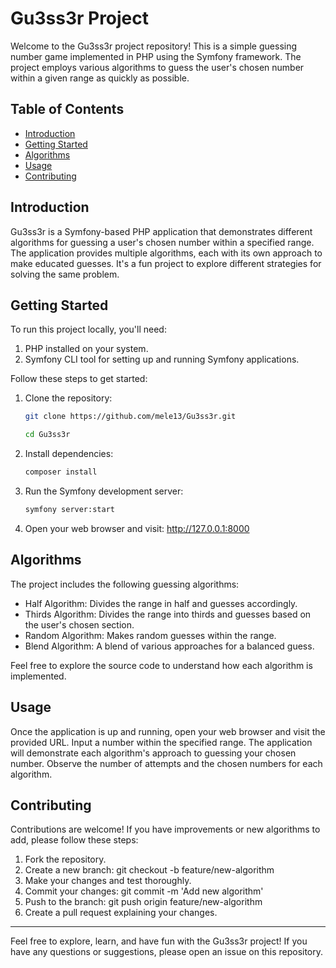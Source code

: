 # Gu3ss3r Project

Welcome to the Gu3ss3r project repository! This is a simple guessing number game implemented in PHP using the Symfony framework. The project employs various algorithms to guess the user's chosen number within a given range as quickly as possible.

## Table of Contents

- [Introduction](#introduction)
- [Getting Started](#getting-started)
- [Algorithms](#algorithms)
- [Usage](#usage)
- [Contributing](#contributing)

## Introduction

Gu3ss3r is a Symfony-based PHP application that demonstrates different algorithms for guessing a user's chosen number within a specified range. The application provides multiple algorithms, each with its own approach to make educated guesses. It's a fun project to explore different strategies for solving the same problem.

## Getting Started

To run this project locally, you'll need:

1. PHP installed on your system.
2. Symfony CLI tool for setting up and running Symfony applications.

Follow these steps to get started:

1. Clone the repository:
   ```bash
   git clone https://github.com/mele13/Gu3ss3r.git
   ```
   ```bash
   cd Gu3ss3r
   ```
2. Install dependencies:
    ```bash
    composer install
    ```
3. Run the Symfony development server:
    ```bash
    symfony server:start
    ```
4. Open your web browser and visit: http://127.0.0.1:8000

## Algorithms
The project includes the following guessing algorithms:

- Half Algorithm: Divides the range in half and guesses accordingly.
- Thirds Algorithm: Divides the range into thirds and guesses based on the user's chosen section.
- Random Algorithm: Makes random guesses within the range.
- Blend Algorithm: A blend of various approaches for a balanced guess.

Feel free to explore the source code to understand how each algorithm is implemented.

## Usage
Once the application is up and running, open your web browser and visit the provided URL.
Input a number within the specified range.
The application will demonstrate each algorithm's approach to guessing your chosen number.
Observe the number of attempts and the chosen numbers for each algorithm.

## Contributing
Contributions are welcome! If you have improvements or new algorithms to add, please follow these steps:

1.  Fork the repository.
2. Create a new branch: git checkout -b feature/new-algorithm
3. Make your changes and test thoroughly.
4. Commit your changes: git commit -m 'Add new algorithm'
5. Push to the branch: git push origin feature/new-algorithm
6. Create a pull request explaining your changes.

--------------------------------------------------

Feel free to explore, learn, and have fun with the Gu3ss3r project! If you have any questions or suggestions, please open an issue on this repository.
